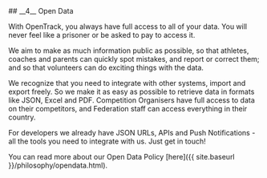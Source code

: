 <div markdown="1" data-aos="fade-up">
## __4__ Open Data

With OpenTrack, you always have full access to all of your data.   You will never feel like a prisoner or be asked to pay to access it.

We aim to make as much information public as possible, so that athletes, coaches and parents can quickly spot mistakes, and report or correct them; and so that volunteers can do exciting things with the data.

We recognize that you need to integrate with other systems, import and export freely.  So we make it as easy as possible to retrieve data in formats like JSON, Excel and PDF.  Competition Organisers have full access to data on their competitors, and Federation staff can access everything in their country.   

For developers we already have JSON URLs, APIs and Push Notifications - all the tools you need to integrate with us.  Just get in touch!

You can read more about our Open Data Policy [here]({{ site.baseurl }}/philosophy/opendata.html).


</div>
